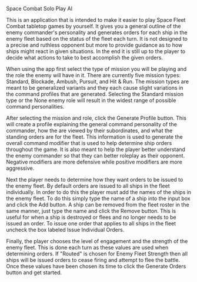 Space Combat Solo Play AI


This is an application that is intended to make it easier to play Space Fleet Combat tabletop games by yourself. It gives you a general outline of the enemy commander's personality and generates orders for each ship in the enemy fleet based on the status of the fleet each turn. It is not designed to a precise and ruthless opponent but more to provide guidance as to how ships might react in given situations. In the end it is still up to the player to decide what actions to take to best accomplish the given orders.

When using the app first select the type of mission you will be playing and the role the enemy will have in it. There are currently five mission types: Standard, Blockade, Ambush, Pursuit, and Hit & Run. The mission types are meant to be generalized variants and they each cause slight variations in the command profiles that are generated. Selecting the Standard mission type or the None enemy role will result in the widest range of possible command personalities.

After selecting the mission and role, click the Generate Profile button. This will create a profile explaining the general command personality of the commander, how the are viewed by their subordinates, and what the standing orders are for the fleet. This information is used to generate the overall command modifier that is used to help determine ship orders throughout the game. It is also meant to help the player better understand the enemy commander so that they can better roleplay as their opponent. Negative modifiers are more defensive while positive modifiers are more aggressive.

Next the player needs to determine how they want orders to be issued to the enemy fleet. By default orders are issued to all ships in the fleet individually. In order to do this the player must add the names of the ships in the enemy fleet. To do this simply type the name of a ship into the input box and click the Add button. A ship can be removed from the fleet roster in the same manner, just type the name and click the Remove button. This is useful for when a ship is destroyed or flees and no longer needs to be issued an order. To issue one order that applies to all ships in the fleet uncheck the box labeled Issue Individual Orders. 

Finally, the player chooses the level of engagement and the strength of the enemy fleet. This is done each turn as these values are used when determining orders. If "Routed" is chosen for Enemy Fleet Strength then all ships will be issued orders to cease firing and attempt to flee the battle. Once these values have been chosen its time to click the Generate Orders button and get started.

